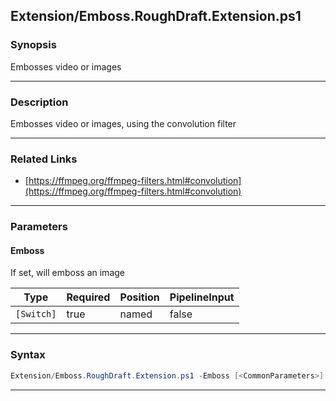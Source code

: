 
Extension/Emboss.RoughDraft.Extension.ps1
-----------------------------------------
### Synopsis
Embosses video or images

---
### Description

Embosses video or images, using the convolution filter

---
### Related Links
* [https://ffmpeg.org/ffmpeg-filters.html#convolution](https://ffmpeg.org/ffmpeg-filters.html#convolution)



---
### Parameters
#### **Emboss**

If set, will emboss an image






|Type      |Required|Position|PipelineInput|
|----------|--------|--------|-------------|
|`[Switch]`|true    |named   |false        |



---
### Syntax
```PowerShell
Extension/Emboss.RoughDraft.Extension.ps1 -Emboss [<CommonParameters>]
```
---



